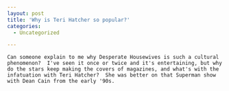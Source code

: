 ```yaml
---
layout: post
title: 'Why is Teri Hatcher so popular?'
categories:
  - Uncategorized

---
```



    Can someone explain to me why Desperate Housewives is such a cultural phenomenon?  I've seen it once or twice and it's entertaining, but why do the stars keep making the covers of magazines, and what's with the infatuation with Teri Hatcher?  She was better on that Superman show with Dean Cain from the early '90s.
  
